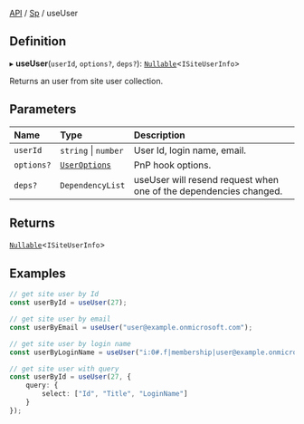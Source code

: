[API](../index.md) / [Sp](../index.md#sp) / useUser

## Definition

▸ **useUser**(`userId`, `options?`, `deps?`): [`Nullable`](../Types/NullableT.md)<`ISiteUserInfo`\>

Returns an user from site user collection.

## Parameters

| Name | Type | Description |
| :------ | :------ | :------ |
| `userId` | `string` \| `number` | User Id, login name, email. |
| `options?` | [`UserOptions`](../Interfaces/UserOptions.md) | PnP hook options.  |
| `deps?` | `DependencyList` | useUser will resend request when one of the dependencies changed. |

## Returns

[`Nullable`](../Types/NullableT.md)<`ISiteUserInfo`\>

## Examples

```typescript
// get site user by Id
const userById = useUser(27);

// get site user by email
const userByEmail = useUser("user@example.onmicrosoft.com");

// get site user by login name
const userByLoginName = useUser("i:0#.f|membership|user@example.onmicrosoft.com");

// get site user with query
const userById = useUser(27, {
	query: {
		select: ["Id", "Title", "LoginName"]
	}
});
```